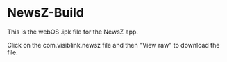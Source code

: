 # NewsZ-Build

This is the webOS .ipk file for the NewsZ app.

Click on the com.visiblink.newsz file and then "View raw" to download the file.
